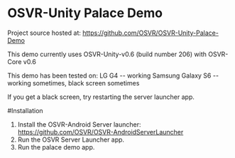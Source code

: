 # OSVR-Unity Palace Demo

Project source hosted at: https://github.com/OSVR/OSVR-Unity-Palace-Demo

This demo currently uses OSVR-Unity-v0.6 (build number 206) with OSVR-Core v0.6

This demo has been tested on:
LG G4 -- working
Samsung Galaxy S6 -- working sometimes, black screen sometimes

If you get a black screen, try restarting the server launcher app.

#Installation

1) Install the OSVR-Android Server launcher: https://github.com/OSVR/OSVR-AndroidServerLauncher
2) Run the OSVR Server Launcher app.
3) Run the palace demo app.


